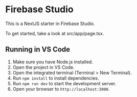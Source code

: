 # Firebase Studio

This is a NextJS starter in Firebase Studio.

To get started, take a look at src/app/page.tsx.

## Running in VS Code

1. Make sure you have Node.js installed.
2. Open the project in VS Code.
3. Open the integrated terminal (Terminal > New Terminal).
4. Run `npm install` to install dependencies.
5. Run `npm run dev` to start the development server.
6. Open your browser to `http://localhost:3000`.